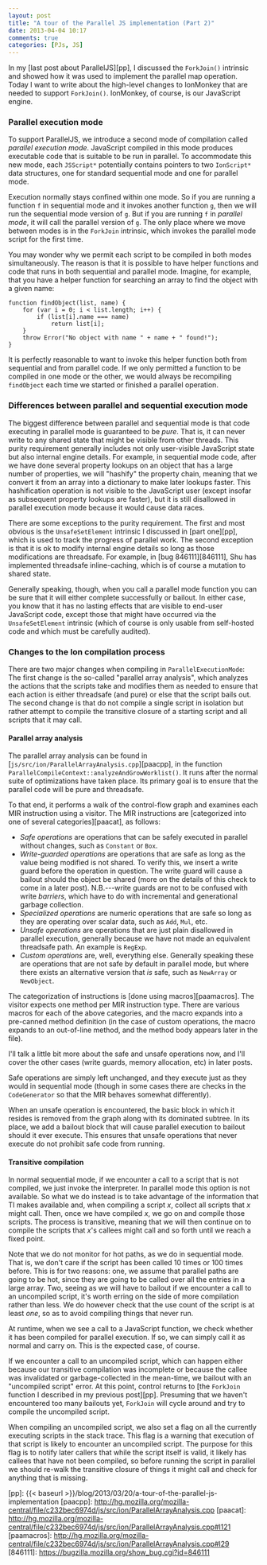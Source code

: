 ```yaml
---
layout: post
title: "A tour of the Parallel JS implementation (Part 2)"
date: 2013-04-04 10:17
comments: true
categories: [PJs, JS]
---
```


In my [last post about ParallelJS][pp], I discussed the `ForkJoin()`
intrinsic and showed how it was used to implement the parallel map
operation.  Today I want to write about the high-level changes to
IonMonkey that are needed to support `ForkJoin()`.  IonMonkey, of
course, is our JavaScript engine.

### Parallel execution mode

To support ParallelJS, we introduce a second mode of compilation
called *parallel execution mode*. JavaScript compiled in this mode
produces executable code that is suitable to be run in parallel.  To
accommodate this new mode, each `JSScript*` potentially contains
pointers to two `IonScript*` data structures, one for standard
sequential mode and one for parallel mode. 

Execution normally stays confined within one mode.  So if you are
running a function `f` in sequential mode and it invokes another
function `g`, then we will run the sequential mode version of `g`.
But if you are running `f` in *parallel mode*, it will call the
parallel version of `g`.  The only place where we move between modes
is in the `ForkJoin` intrinsic, which invokes the parallel mode script
for the first time.

You may wonder why we permit each script to be compiled in both modes
simultaneously. The reason is that it is possible to have helper
functions and code that runs in both sequential and parallel mode.
Imagine, for example, that you have a helper function for searching
an array to find the object with a given name:

    function findObject(list, name) {
        for (var i = 0; i < list.length; i++) {
            if (list[i].name === name)
                return list[i];
        }
        throw Error("No object with name " + name + " found!");
    }
    
It is perfectly reasonable to want to invoke this helper function both
from sequential and from parallel code. If we only permitted a
function to be compiled in one mode or the other, we would always be
recompiling `findObject` each time we started or finished a parallel
operation.

### Differences between parallel and sequential execution mode

The biggest difference between parallel and sequential mode is that
code executing in parallel mode is guaranteed to be *pure*.  That is,
it can never write to any shared state that might be visible from
other threads. This purity requirement generally includes not only
user-visible JavaScript state but also internal engine details. For
example, in sequential mode code, after we have done several property
lookups on an object that has a large number of properties, we will
"hashify" the property chain, meaning that we convert it from an array
into a dictionary to make later lookups faster. This hashification
operation is not visible to the JavaScript user (except insofar as
subsequent property lookups are faster), but it is still disallowed in
parallel execution mode because it would cause data races.

There are some exceptions to the purity requirement.  The first and
most obvious is the `UnsafeSetElement` intrinsic I discussed in
[part one][pp], which is used to track the progress of parallel
work. The second exception is that it is ok to modify internal engine
details so long as those modifications are threadsafe. For example, in
[bug 846111][846111], Shu has implemented threadsafe inline-caching, which is of
course a mutation to shared state.

Generally speaking, though, when you call a parallel mode function you
can be sure that it will either complete successfully or bailout.  In
either case, you know that it has no lasting effects that are visible
to end-user JavaScript code, except those that might have occurred via
the `UnsafeSetElement` intrinsic (which of course is only usable from
self-hosted code and which must be carefully audited).

### Changes to the Ion compilation process

There are two major changes when compiling in `ParallelExecutionMode`:
The first change is the so-called "parallel array analysis", which
analyzes the actions that the scripts take and modifies them as needed
to ensure that each action is either threadsafe (and pure) or else
that the script bails out. The second change is that do not compile a
single script in isolation but rather attempt to compile the
transitive closure of a starting script and all scripts that it may
call.

#### Parallel array analysis

The parallel array analysis can be found in
[`js/src/ion/ParallelArrayAnalysis.cpp`][paacpp], in the function
`ParallelCompileContext::analyzeAndGrowWorklist()`.  It runs after the
normal suite of optimizations have taken place.  Its primary goal is
to ensure that the parallel code will be pure and threadsafe.

To that end, it performs a walk of the control-flow graph and examines
each MIR instruction using a visitor. The MIR instructions are
[categorized into one of several categories][paacat], as follows:

- *Safe operations* are operations that can be safely executed in parallel
  without changes, such as `Constant` or `Box`.
- *Write-guarded operations* are operations that are safe as long as
  the value being modified is not shared.  To verify this, we insert a
  write guard before the operation in question.  The write guard will
  cause a bailout should the object be shared (more on the details of
  this check to come in a later post). N.B.---write guards are not to
  be confused with write *barriers*, which have to do with incremental
  and generational garbage collection.
- *Specialized operations* are numeric operations that are safe so long
  as they are operating over scalar data, such as `Add`, `Mul`, etc.
- *Unsafe operations* are operations that are just plain disallowed in
  parallel execution, generally because we have not made an
  equivalent threadsafe path.  An example is `RegExp`.
- *Custom operations* are, well, everything else.  Generally speaking
  these are operations that are not safe by default in parallel mode,
  but where there exists an alternative version that *is* safe,
  such as `NewArray` or `NewObject`.
  
The categorization of instructions is [done using macros][paamacros]. The
visitor expects one method per MIR instruction type. There are various
macros for each of the above categories, and the macro expands into a
pre-canned method definition (in the case of custom operations, the
macro expands to an out-of-line method, and the method body appears
later in the file).

I'll talk a little bit more about the safe and unsafe operations now,
and I'll cover the other cases (write guards, memory allocation, etc)
in later posts. 

Safe operations are simply left unchanged, and they execute just as
they would in sequential mode (though in some cases there are checks
in the `CodeGenerator` so that the MIR behaves somewhat differently).

When an unsafe operation is encountered, the basic block in which it
resides is removed from the graph along with its dominated subtree.
In its place, we add a bailout block that will cause parallel
execution to bailout should it ever execute. This ensures that unsafe
operations that never execute do not prohibit safe code from running.

#### Transitive compilation

In normal sequential mode, if we encounter a call to a script that is
not compiled, we just invoke the interpreter. In parallel mode this
option is not available. So what we do instead is to take advantage of
the information that TI makes available and, when compiling a script
*x*, collect all scripts that *x* might call. Then, once we have
compiled *x*, we go on and compile those scripts. The process is
transitive, meaning that we will then continue on to compile the
scripts that *x*'s callees might call and so forth until we reach a
fixed point.

Note that we do not monitor for hot paths, as we do in sequential
mode.  That is, we don't care if the script has been called 10 times
or 100 times before.  This is for two reasons: one, we assume that
parallel paths are going to be hot, since they are going to be called
over all the entries in a large array.  Two, seeing as we will have to
bailout if we encounter a call to an uncompiled script, it's worth
erring on the side of more compilation rather than less. We do however
check that the use count of the script is at least *one*, so as to
avoid compiling things that never run.

At runtime, when we see a call to a JavaScript function, we check
whether it has been compiled for parallel execution.  If so, we can
simply call it as normal and carry on.  This is the expected case, of
course.

If we encounter a call to an uncompiled script, which can happen
either because our transitive compilation was incomplete or because
the callee was invalidated or garbage-collected in the mean-time, we
bailout with an "uncompiled script" error.  At this point, control
returns to
[the `ForkJoin` function I described in my previous post][pp].
Presuming that we haven't encountered too many bailouts yet,
`ForkJoin` will cycle around and try to compile the uncompiled script.

When compiling an uncompiled script, we also set a flag on all the
currently executing scripts in the stack trace.  This flag is a
warning that execution of that script is likely to encounter an
uncompiled script.  The purpose for this flag is to notify later
callers that while the script itself is valid, it likely has callees
that have not been compiled, so before running the script in parallel
we should re-walk the transitive closure of things it might call and
check for anything that is missing.

<!-- LINKS -->

[pp]: {{< baseurl >}}/blog/2013/03/20/a-tour-of-the-parallel-js-implementation
[paacpp]: http://hg.mozilla.org/mozilla-central/file/c232bec6974d/js/src/ion/ParallelArrayAnalysis.cpp
[paacat]: http://hg.mozilla.org/mozilla-central/file/c232bec6974d/js/src/ion/ParallelArrayAnalysis.cpp#l121
[paamacros]: http://hg.mozilla.org/mozilla-central/file/c232bec6974d/js/src/ion/ParallelArrayAnalysis.cpp#l29
[846111]: https://bugzilla.mozilla.org/show_bug.cgi?id=846111
